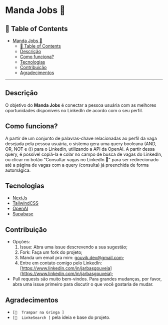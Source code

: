 # Manda Jobs 💼

## 📍 Table of Contents

- [Manda Jobs 💼](#manda-jobs-)
  - [📍 Table of Contents](#-table-of-contents)
  - [Descrição](#descrição)
  - [Como funciona?](#como-funciona)
  - [Tecnologias](#tecnologias)
  - [Contribuição](#contribuição)
  - [Agradecimentos](#agradecimentos)

---

## Descrição

O objetivo do **Manda Jobs** é conectar a pessoa usuária com as melhores oportunidades disponíveis no LinkedIn de acordo com o seu perfil.

## Como funciona?

A partir de um conjunto de palavras-chave relacionadas ao perfil da vaga desejada pela pessoa usuária, o sistema gera uma query booleana (AND, OR, NOT e ()) para o LinkedIn, utilizando a API da OpenAI. A partir dessa query, é possível copiá-la e colar no campo de busca de vagas do LinkedIn, ou clicar no botão "Consultar vagas no LinkedIn 🚀" para ser redirecionado até a página de vagas com a query (consulta) já preenchida de forma automágica.

## Tecnologias

- [NextJs](https://nextjs.org/)
- [TailwindCSS](https://tailwindcss.com/)
- [OpenAI](https://openai.com/)
- [Supabase](https://supabase.com/)

## Contribuição

- Opções:
  1. Issue: Abra uma issue descrevendo a sua sugestão;
  2. Fork: Faça um fork do projeto;
  3. Manda um email pra mim: [gouvik.dev@gmail.com](mailto:gouvik.dev@gmail.com);
  4. Entre em contato comigo pelo LinkedIn: [https://www.linkedin.com/in/jarbasgouveia](https://www.linkedin.com/in/jarbasgouveia);
- Pull requests são muito bem-vindos. Para grandes mudanças, por favor, abra uma issue primeiro para discutir o que você gostaria de mudar.

## Agradecimentos

- `[📌  Trampar na Gringa ]`
- `[📌  LinkeSearch ]` pela ideia e base do projeto.
